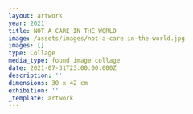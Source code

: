 ```yaml
---
layout: artwork
year: 2021
title: NOT A CARE IN THE WORLD
image: /assets/images/not-a-care-in-the-world.jpg
images: []
type: Collage
media_type: found image collage
date: 2021-07-31T23:00:00.000Z
description: ''
dimensions: 30 x 42 cm
exhibition: ''
_template: artwork
---
```


